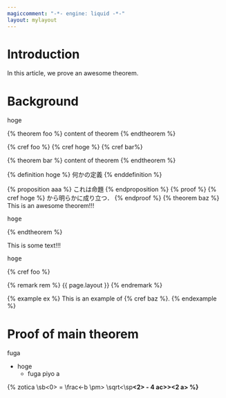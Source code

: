 ```yaml
---
magiccomment: "-*- engine: liquid -*-"
layout: mylayout
---
```


# Introduction
In this article, we prove an awesome theorem.

# Background
hoge

{% theorem foo %}
  content of theorem
{% endtheorem %}

{% cref foo %}
{% cref hoge %}
{% cref bar%}

{% theorem bar %}
  content of theorem
{% endtheorem %}

{% definition hoge %}
  何かの定義
{% enddefinition %}

{% proposition aaa %}
  これは命題
{% endproposition %}
{% proof %}
  {% cref hoge %} から明らかに成り立つ．
{% endproof %}
{% theorem baz %}
  This is an awesome theorem!!!
  <pre>hoge</pre>
{% endtheorem %}

This is some text!!!
<pre>hoge</pre>

{% cref foo %}

{% remark rem %}
  {{ page.layout }}
{% endremark %}

{% example ex %}
  This is an example of {% cref baz %}.
{% endexample %}
# Proof of main theorem
fuga
- hoge
  - fuga
    piyo
a

{% zotica \sb<x><0> = \frac<-b \pm> \sqrt<\sp<b><2> - 4 ac>><2 a> %}
